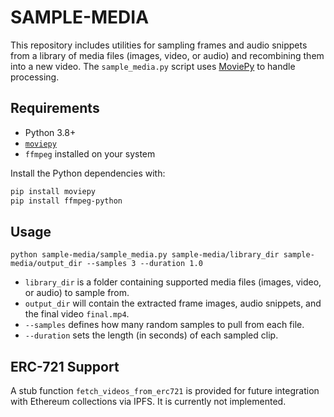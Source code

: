 # SAMPLE-MEDIA

This repository includes utilities for sampling frames and audio snippets from a library of media files (images, video, or audio) and recombining them into a new video. The `sample_media.py` script uses [MoviePy](https://zulko.github.io/moviepy/) to handle processing.

## Requirements

- Python 3.8+
- [`moviepy`](https://pypi.org/project/moviepy/)
- `ffmpeg` installed on your system

Install the Python dependencies with:

```bash
pip install moviepy
pip install ffmpeg-python
```

## Usage

```
python sample-media/sample_media.py sample-media/library_dir sample-media/output_dir --samples 3 --duration 1.0
```

- `library_dir` is a folder containing supported media files (images, video, or audio) to sample from.
- `output_dir` will contain the extracted frame images, audio snippets, and the final video `final.mp4`.
- `--samples` defines how many random samples to pull from each file.
- `--duration` sets the length (in seconds) of each sampled clip.

## ERC-721 Support

A stub function `fetch_videos_from_erc721` is provided for future integration with Ethereum collections via IPFS. It is currently not implemented.
